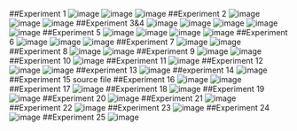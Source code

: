 ##Experiment 1
![image](https://user-images.githubusercontent.com/112570597/212012036-a826703b-003b-416f-975f-bc6c34a1d227.png)
![image](https://user-images.githubusercontent.com/112570597/212012265-b2a40351-78a5-4168-82e6-7f970ff51a86.png)
![image](https://user-images.githubusercontent.com/112570597/212012373-87524402-127a-4d7b-82d6-a928c460faa6.png)
##Experiment 2
![image](https://user-images.githubusercontent.com/112570597/213871125-2af5379c-e0dc-43cb-be86-e20bee7b2394.png)
![image](https://user-images.githubusercontent.com/112570597/213871159-09af1331-eeef-4ccd-ae9c-14eed85550e9.png)
![image](https://user-images.githubusercontent.com/112570597/213871190-c1d4dc9c-8a79-4723-8a48-b46983389474.png)
##Experiment 3&4
![image](https://user-images.githubusercontent.com/112570597/213871223-b5bd7271-1e2a-4067-b3b8-47f113da94c2.png)
![image](https://user-images.githubusercontent.com/112570597/213871238-713f145e-8b92-46a4-9fdb-74e48bb50436.png)
![image](https://user-images.githubusercontent.com/112570597/213871262-61a14f07-6d3f-4292-b00c-c7e313adf388.png)
![image](https://user-images.githubusercontent.com/112570597/213871294-1b30e217-64f4-446c-ae6e-bc889a49a474.png)
![image](https://user-images.githubusercontent.com/112570597/213871335-be3a6390-8da8-4cba-be11-9918c4bd21f6.png)
##Experiment 5
![image](https://user-images.githubusercontent.com/112570597/213871372-ab1ae558-5a73-41fe-8ca5-439b2b8aa972.png)
![image](https://user-images.githubusercontent.com/112570597/213871384-177dddeb-d05d-4d8e-80e4-899612de48e0.png)
![image](https://user-images.githubusercontent.com/112570597/213871417-ebf2f972-0b6e-4f8b-8bc7-d0c7942c6f45.png)
![image](https://user-images.githubusercontent.com/112570597/213871460-c99bfab1-22e1-4730-a4d1-08edf18d138e.png)
##Experiment 6
![image](https://user-images.githubusercontent.com/112570597/213871511-4dc5eb8f-2968-460e-a5bb-b02e0c4efeac.png)
![image](https://user-images.githubusercontent.com/112570597/213871523-2928b2d5-3b40-4ef4-89ca-7cbe8686cdca.png)
![image](https://user-images.githubusercontent.com/112570597/213871542-765268ce-0dd0-4f1c-82f6-4ad610e34f43.png)
##Experiment 7
![image](https://user-images.githubusercontent.com/112570597/213871596-51e05ae4-c487-4562-a5b6-0be7e5039b0a.png)
![image](https://user-images.githubusercontent.com/112570597/213871612-f1e3a8f5-5d62-4c6d-ae08-b6609f4ed1ac.png)
##Experiment 8
![image](https://user-images.githubusercontent.com/112570597/213871679-4465c671-572c-446c-9b8c-14957e6bd74f.png)
![image](https://user-images.githubusercontent.com/112570597/213871700-d588c06d-1ce0-4c4d-8c0a-64833b94f87c.png)
##Experiment 9
![image](https://user-images.githubusercontent.com/112570597/213871736-576fec11-fc06-47c3-a53b-75f305a39ceb.png)
![image](https://user-images.githubusercontent.com/112570597/213871757-547fc99d-3ae6-4ce1-9ee0-606ea984ffb9.png)
##Experiment 10
![image](https://user-images.githubusercontent.com/112570597/213871798-70311ef0-92b7-426f-8a9c-20bca62c4803.png)
##Experiment 11
![image](https://user-images.githubusercontent.com/112570597/213871850-6a36cb8c-df7d-432d-96d6-7abff4f5ce32.png)
##Experiment 12
![image](https://user-images.githubusercontent.com/112570597/213872178-c6002608-150d-4dfd-8f72-8aee3f4f333d.png)
![image](https://user-images.githubusercontent.com/112570597/213872199-5d2016ef-fba4-491b-8092-2544eeaceee2.png)
##experiment 13
![image](https://user-images.githubusercontent.com/112570597/213872237-bcedd062-64de-4245-bf2b-e2af2b35660b.png)
##experiment 14
![image](https://user-images.githubusercontent.com/112570597/213872304-8327e31f-9289-4fc3-b20b-ef19fd1020bb.png)
##Experiment 15 source file
##Experiment 16
![image](https://user-images.githubusercontent.com/112570597/213872471-89693758-1d8b-4ff2-9111-2238d508d4ad.png)
![image](https://user-images.githubusercontent.com/112570597/213872498-d55d5fa5-7887-4e25-8f2e-d3c7ac534351.png)
##Experiment 17
![image](https://user-images.githubusercontent.com/112570597/213872544-4b8af3d3-5193-4202-9200-41bd58508b7c.png)
##Experiment 18
![image](https://user-images.githubusercontent.com/112570597/213872564-014554e8-addb-4d5c-9d88-cc8d62f6d01a.png)
##Experiment 19
![image](https://user-images.githubusercontent.com/112570597/213872627-633bc942-6f1c-4ee8-9edf-d66d282eac59.png)
##Experiment 20
![image](https://user-images.githubusercontent.com/112570597/213872693-0584c827-748e-4d9f-98f5-b81e27fddd36.png)
##Experiment 21
![image](https://user-images.githubusercontent.com/112570597/213872873-1a3ee7b3-ef2f-4690-b0dd-cdb68720cb19.png)
##Experiment 22
![image](https://user-images.githubusercontent.com/112570597/213872931-239dba99-a751-4c03-b0d4-0b79c0c4fb68.png)
##Experiment 23
![image](https://user-images.githubusercontent.com/112570597/213872965-46a8b90e-537e-494c-815a-ffbd4ecffc8c.png)
##Experiment 24
![image](https://user-images.githubusercontent.com/112570597/213873013-268ef736-8cbd-4895-b5c4-5dcd0124ff75.png)
##Experiment 25
![image](https://user-images.githubusercontent.com/112570597/213873049-5e153356-2cd2-4a0f-aaff-7afaba8197a3.png)






